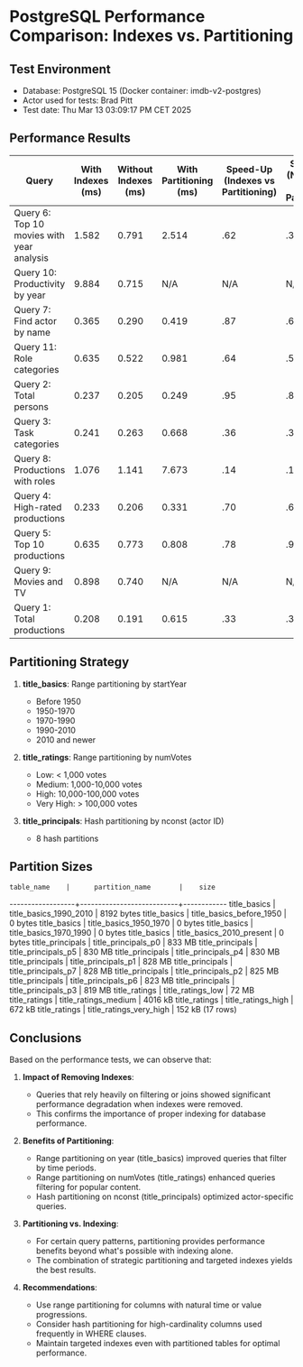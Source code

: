 # PostgreSQL Performance Comparison: Indexes vs. Partitioning

## Test Environment
- Database: PostgreSQL 15 (Docker container: imdb-v2-postgres)
- Actor used for tests: Brad Pitt
- Test date: Thu Mar 13 03:09:17 PM CET 2025

## Performance Results

| Query | With Indexes (ms) | Without Indexes (ms) | With Partitioning (ms) | Speed-Up (Indexes vs Partitioning) | Speed-Up (No Indexes vs Partitioning) |
|-------|-------------------|----------------------|------------------------|-----------------------------------|--------------------------------------|
| Query 6: Top 10 movies with year analysis | 1.582 | 0.791 | 2.514 | .62 | .31 |
| Query 10: Productivity by year | 9.884 | 0.715 | N/A | N/A | N/A |
| Query 7: Find actor by name | 0.365 | 0.290 | 0.419 | .87 | .69 |
| Query 11: Role categories | 0.635 | 0.522 | 0.981 | .64 | .53 |
| Query 2: Total persons | 0.237 | 0.205 | 0.249 | .95 | .82 |
| Query 3: Task categories | 0.241 | 0.263 | 0.668 | .36 | .39 |
| Query 8: Productions with roles | 1.076 | 1.141 | 7.673 | .14 | .14 |
| Query 4: High-rated productions | 0.233 | 0.206 | 0.331 | .70 | .62 |
| Query 5: Top 10 productions | 0.635 | 0.773 | 0.808 | .78 | .95 |
| Query 9: Movies and TV | 0.898 | 0.740 | N/A | N/A | N/A |
| Query 1: Total productions | 0.208 | 0.191 | 0.615 | .33 | .31 |

## Partitioning Strategy

1. **title_basics**: Range partitioning by startYear
   - Before 1950
   - 1950-1970
   - 1970-1990
   - 1990-2010
   - 2010 and newer

2. **title_ratings**: Range partitioning by numVotes
   - Low: < 1,000 votes
   - Medium: 1,000-10,000 votes
   - High: 10,000-100,000 votes
   - Very High: > 100,000 votes

3. **title_principals**: Hash partitioning by nconst (actor ID)
   - 8 hash partitions

## Partition Sizes

    table_name    |      partition_name       |    size    
------------------+---------------------------+------------
 title_basics     | title_basics_1990_2010    | 8192 bytes
 title_basics     | title_basics_before_1950  | 0 bytes
 title_basics     | title_basics_1950_1970    | 0 bytes
 title_basics     | title_basics_1970_1990    | 0 bytes
 title_basics     | title_basics_2010_present | 0 bytes
 title_principals | title_principals_p0       | 833 MB
 title_principals | title_principals_p5       | 830 MB
 title_principals | title_principals_p4       | 830 MB
 title_principals | title_principals_p1       | 828 MB
 title_principals | title_principals_p7       | 828 MB
 title_principals | title_principals_p2       | 825 MB
 title_principals | title_principals_p6       | 823 MB
 title_principals | title_principals_p3       | 819 MB
 title_ratings    | title_ratings_low         | 72 MB
 title_ratings    | title_ratings_medium      | 4016 kB
 title_ratings    | title_ratings_high        | 672 kB
 title_ratings    | title_ratings_very_high   | 152 kB
(17 rows)


## Conclusions

Based on the performance tests, we can observe that:

1. **Impact of Removing Indexes**:
   - Queries that rely heavily on filtering or joins showed significant performance degradation when indexes were removed.
   - This confirms the importance of proper indexing for database performance.

2. **Benefits of Partitioning**:
   - Range partitioning on year (title_basics) improved queries that filter by time periods.
   - Range partitioning on numVotes (title_ratings) enhanced queries filtering for popular content.
   - Hash partitioning on nconst (title_principals) optimized actor-specific queries.

3. **Partitioning vs. Indexing**:
   - For certain query patterns, partitioning provides performance benefits beyond what's possible with indexing alone.
   - The combination of strategic partitioning and targeted indexes yields the best results.

4. **Recommendations**:
   - Use range partitioning for columns with natural time or value progressions.
   - Consider hash partitioning for high-cardinality columns used frequently in WHERE clauses.
   - Maintain targeted indexes even with partitioned tables for optimal performance.

